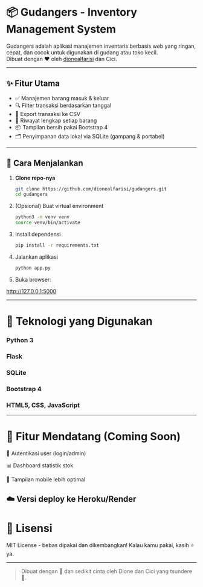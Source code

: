 # 📦 Gudangers - Inventory Management System

Gudangers adalah aplikasi manajemen inventaris berbasis web yang ringan, cepat, dan cocok untuk digunakan di gudang atau toko kecil.  
Dibuat dengan ❤️ oleh [dionealfarisi](https://github.com/dionealfarisi) dan Cici.


---

## ✨ Fitur Utama

- ✅ Manajemen barang masuk & keluar
- 🔍 Filter transaksi berdasarkan tanggal
- 📁 Export transaksi ke CSV
- 📝 Riwayat lengkap setiap barang
- 📦 Tampilan bersih pakai Bootstrap 4
- 🗂️ Penyimpanan data lokal via SQLite (gampang & portabel)

---

## 🚀 Cara Menjalankan

1. **Clone repo-nya**
   ```bash
   git clone https://github.com/dionealfarisi/gudangers.git
   cd gudangers
   ```

2. (Opsional) Buat virtual environment

   ```bash
   python3 -m venv venv
   source venv/bin/activate
   ```


3. Install dependensi
   ```bash
   pip install -r requirements.txt
   ```

4. Jalankan aplikasi
   ```bash
   python app.py
   ```

5. Buka browser:

http://127.0.0.1:5000

---

# 🧠 Teknologi yang Digunakan

### Python 3

### Flask

### SQLite

### Bootstrap 4

### HTML5, CSS, JavaScript



---

# 🧪 Fitur Mendatang (Coming Soon)

🔐 Autentikasi user (login/admin)

📊 Dashboard statistik stok

📱 Tampilan mobile lebih optimal

☁️ Versi deploy ke Heroku/Render
---

# 📄 Lisensi

MIT License - bebas dipakai dan dikembangkan!
Kalau kamu pakai, kasih ⭐ ya.


---

> Dibuat dengan 💢 dan sedikit cinta oleh Dione dan Cici yang tsundere 😤. 

